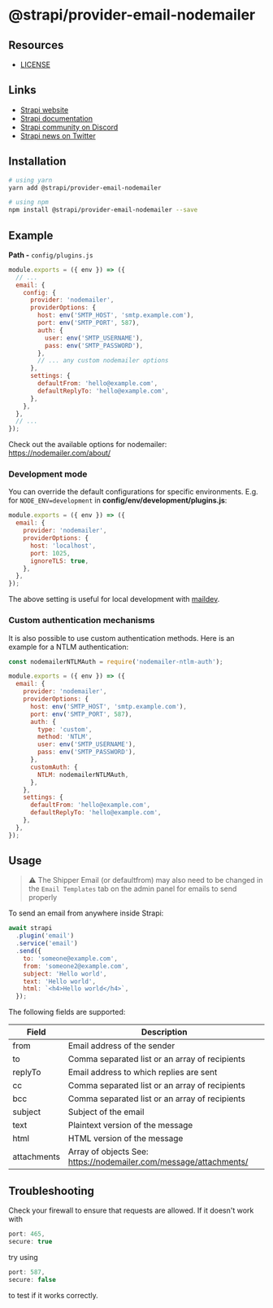 # @strapi/provider-email-nodemailer

## Resources

- [LICENSE](LICENSE)

## Links

- [Strapi website](https://strapi.io/)
- [Strapi documentation](https://docs.strapi.io)
- [Strapi community on Discord](https://discord.strapi.io)
- [Strapi news on Twitter](https://twitter.com/strapijs)

## Installation

```bash
# using yarn
yarn add @strapi/provider-email-nodemailer

# using npm
npm install @strapi/provider-email-nodemailer --save
```

## Example

**Path -** `config/plugins.js`

```js
module.exports = ({ env }) => ({
  // ...
  email: {
    config: {
      provider: 'nodemailer',
      providerOptions: {
        host: env('SMTP_HOST', 'smtp.example.com'),
        port: env('SMTP_PORT', 587),
        auth: {
          user: env('SMTP_USERNAME'),
          pass: env('SMTP_PASSWORD'),
        },
        // ... any custom nodemailer options
      },
      settings: {
        defaultFrom: 'hello@example.com',
        defaultReplyTo: 'hello@example.com',
      },
    },
  },
  // ...
});
```

Check out the available options for nodemailer: https://nodemailer.com/about/

### Development mode

You can override the default configurations for specific environments. E.g. for
`NODE_ENV=development` in **config/env/development/plugins.js**:

```js
module.exports = ({ env }) => ({
  email: {
    provider: 'nodemailer',
    providerOptions: {
      host: 'localhost',
      port: 1025,
      ignoreTLS: true,
    },
  },
});
```

The above setting is useful for local development with
[maildev](https://github.com/maildev/maildev).

### Custom authentication mechanisms

It is also possible to use custom authentication methods.
Here is an example for a NTLM authentication:

```js
const nodemailerNTLMAuth = require('nodemailer-ntlm-auth');

module.exports = ({ env }) => ({
  email: {
    provider: 'nodemailer',
    providerOptions: {
      host: env('SMTP_HOST', 'smtp.example.com'),
      port: env('SMTP_PORT', 587),
      auth: {
        type: 'custom',
        method: 'NTLM',
        user: env('SMTP_USERNAME'),
        pass: env('SMTP_PASSWORD'),
      },
      customAuth: {
        NTLM: nodemailerNTLMAuth,
      },
    },
    settings: {
      defaultFrom: 'hello@example.com',
      defaultReplyTo: 'hello@example.com',
    },
  },
});
```

## Usage

> :warning: The Shipper Email (or defaultfrom) may also need to be changed in the `Email Templates` tab on the admin panel for emails to send properly

To send an email from anywhere inside Strapi:

```js
await strapi
  .plugin('email')
  .service('email')
  .send({
    to: 'someone@example.com',
    from: 'someone2@example.com',
    subject: 'Hello world',
    text: 'Hello world',
    html: `<h4>Hello world</h4>`,
  });
```

The following fields are supported:

| Field       | Description                                                       |
| ----------- | ----------------------------------------------------------------- |
| from        | Email address of the sender                                       |
| to          | Comma separated list or an array of recipients                    |
| replyTo     | Email address to which replies are sent                           |
| cc          | Comma separated list or an array of recipients                    |
| bcc         | Comma separated list or an array of recipients                    |
| subject     | Subject of the email                                              |
| text        | Plaintext version of the message                                  |
| html        | HTML version of the message                                       |
| attachments | Array of objects See: https://nodemailer.com/message/attachments/ |

## Troubleshooting

Check your firewall to ensure that requests are allowed. If it doesn't work with

```js
port: 465,
secure: true
```

try using

```js
port: 587,
secure: false
```

to test if it works correctly.
